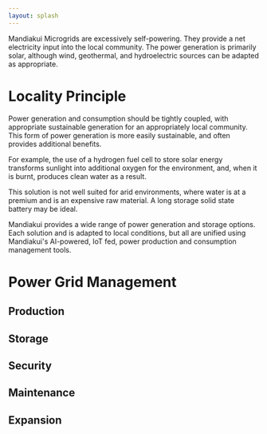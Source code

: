 ```yaml
---
layout: splash
---
```

Mandiakui Microgrids are excessively self-powering.  They provide a net
electricity input into the local community.  The power generation is primarily
solar, although wind, geothermal, and hydroelectric sources can be adapted
as appropriate.

# Locality Principle

Power generation and consumption should be tightly coupled, with appropriate
sustainable generation for an appropriately local community.  This form of power
generation is more easily sustainable, and often provides additional benefits.

For example, the use of a hydrogen fuel cell to store solar energy transforms
sunlight into additional oxygen for the environment, and, when it is burnt, produces
clean water as a result.

This solution is not well suited for arid environments, where water is at a premium
and is an expensive raw material.  A long storage solid state battery may be ideal.

Mandiakui provides a wide range of power generation and storage options.
Each solution and is adapted to local conditions, but all are unified using
Mandiakui's AI-powered, IoT fed, power production and consumption management
tools.

# Power Grid Management

## Production

## Storage

## Security

## Maintenance

## Expansion